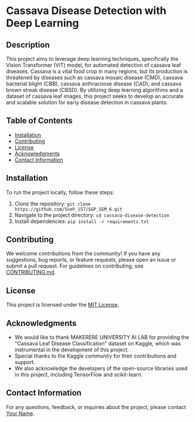 # Cassava Disease Detection with Deep Learning

## Description
This project aims to leverage deep learning techniques, specifically the Vision Transformer (ViT) model, for automated detection of cassava leaf diseases. Cassava is a vital food crop in many regions, but its production is threatened by diseases such as cassava mosaic disease (CMD), cassava bacterial blight (CBB), cassava anthracnose disease (CAD), and cassava brown streak disease (CBSD). By utilizing deep learning algorithms and a dataset of cassava leaf images, this project seeks to develop an accurate and scalable solution for early disease detection in cassava plants.

## Table of Contents
- [Installation](#installation)
- [Contributing](#contributing)
- [License](#license)
- [Acknowledgments](#acknowledgments)
- [Contact Information](#contact-information)

## Installation
To run the project locally, follow these steps:
1. Clone the repository: `git clone https://github.com/Sneh_157/SGP_SEM_6.git`
2. Navigate to the project directory: `cd cassava-disease-detection`
3. Install dependencies: `pip install -r requirements.txt`

## Contributing
We welcome contributions from the community! If you have any suggestions, bug reports, or feature requests, please open an issue or submit a pull request. For guidelines on contributing, see [CONTRIBUTING.md](CONTRIBUTING.md).

## License
This project is licensed under the [MIT License](LICENSE).

## Acknowledgments
- We would like to thank MAKERERE UNIVERSITY AI LAB for providing the "Cassava Leaf Disease Classification" dataset on Kaggle, which was instrumental in the development of this project.
- Special thanks to the Kaggle community for their contributions and support.
- We also acknowledge the developers of the open-source libraries used in this project, including TensorFlow and scikit-learn.

## Contact Information
For any questions, feedback, or inquiries about the project, please contact [Your Name](mailto:your-email@example.com).

